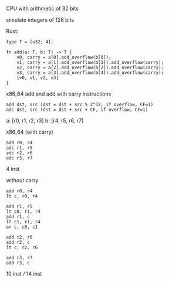 CPU with arithmetic of 32 bits

simulate integers of 128 bits

Rust:
```
type T = [u32; 4];

fn add(a: T, b: T) -> T {
    v0, carry = a[0].add_overflow(b[0]);
    v1, carry = a[1].add_overflow(b[1]).add_overflow(carry);
    v2, carry = a[2].add_overflow(b[2]).add_overflow(carry);
    v3, carry = a[3].add_overflow(b[4]).add_overflow(carry);
    [v0, v1, v2, v3]
}
```

x86_64 add and add with carry instructions
```
add dst, src (dst = dst + src % 2^32, if overflow, CF=1)
adc dst, src (dst = dst + src + CF, if overflow, CF=1)
```

a: [r0, r1, r2, r3]
b: [r4, r5, r6, r7]

x86_64 (with carry)
```
add r0, r4
adc r1, r5
adc r2, r6
adc r3, r7
```

4 inst

without carry
```
add r0, r4
lt c, r0, r4

add r1, r5
lt c0, r1, r4
add r1, c
lt c1, r1, r4
or c, c0, c1

add r2, r6
add r2, c
lt c, r2, r6

add r3, r7
add r3, c
```

10 inst / 14 inst
